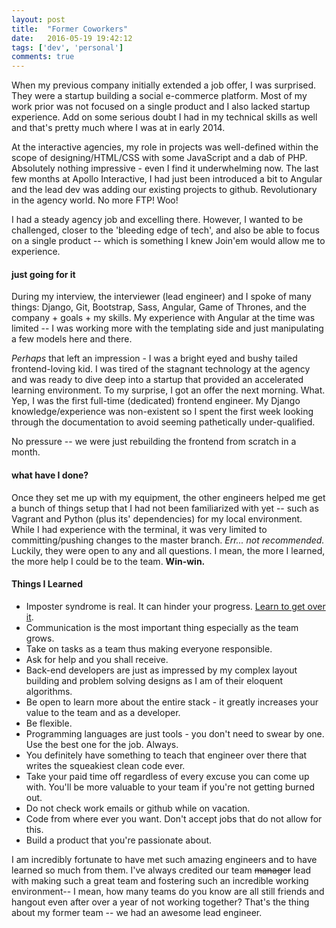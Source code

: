 ```yaml
---
layout: post
title:  "Former Coworkers"
date:   2016-05-19 19:42:12
tags: ['dev', 'personal']
comments: true
---
```


When my previous company initially extended a job offer, I was surprised. They were a startup building a social e-commerce platform. Most of my work prior was not focused on a single product and I also lacked startup experience. Add on some serious doubt I had in my technical skills as well and that's pretty much where I was at in early 2014.

At the interactive agencies, my role in projects was well-defined within the scope of designing/HTML/CSS with some JavaScript and a dab of PHP. Absolutely nothing impressive - even I find it underwhelming now. The last few months at Apollo Interactive, I had just been introduced a bit to Angular and the lead dev was adding our existing projects to github. Revolutionary in the agency world. No more FTP! Woo!

I had a steady agency job and excelling there. However, I wanted to be challenged, closer to the 'bleeding edge of tech', and also be able to focus on a single product -- which is something I knew Join'em would allow me to experience.

<h4>just going for it</h4>
During my interview, the interviewer (lead engineer) and I spoke of many things: Django, Git, Bootstrap, Sass, Angular, Game of Thrones, and the company + goals + my skills. My experience with Angular at the time was limited -- I was working more with the templating side and just manipulating a few models here and there.

<i>Perhaps</i> that left an impression - I was a bright eyed and bushy tailed frontend-loving kid. I was tired of the stagnant technology at the agency and was ready to dive deep into a startup that provided an accelerated learning environment.  To my surprise, I got an offer the next morning. What. Yep, I was the first full-time (dedicated) frontend engineer. My Django knowledge/experience was non-existent so I spent the first week looking through the documentation to avoid seeming pathetically under-qualified.

No pressure -- we were just rebuilding the frontend from scratch in a month.

<h4>what have I done?</h4>
Once they set me up with my equipment, the other engineers helped me get a bunch of things setup that I had not been familiarized with yet -- such as Vagrant and Python (plus its' dependencies) for my local environment. While I had experience with the terminal, it was very limited to committing/pushing changes to the master branch. <i>Err... not recommended. </i> Luckily, they were open to any and all questions. I mean, the more I learned, the more help I could be to the team. <strong>Win-win.</strong>

<h4>Things I Learned</h4>
<ul>
<li>Imposter syndrome is real. It can hinder your progress. <a href="https://ovenbits.com/journal/im-not-good-enough" target="_blank">Learn to get over it</a>.</li>
<li>Communication is the most important thing especially as the team grows.</li>
<li>Take on tasks as a team thus making everyone responsible.</li>
<li>Ask for help and you shall receive.</li>
<li>Back-end developers are just as impressed by my complex layout building and problem solving designs as I am of their  eloquent algorithms. </li>
<li>Be open to learn more about the entire stack - it greatly increases your value to the team and as a developer.</li>
<li>Be flexible.</li>
<li>Programming languages are just tools - you don't need to swear by one. Use the best one for the job. Always.</li>
<li>You definitely have something to teach that engineer over there that writes the squeakiest clean code ever.</li>
<li>Take your paid time off regardless of every excuse you can come up with. You'll be more valuable to your team if you're not getting burned out.</li>
<li>Do not check work emails or github while on vacation.</li>
<li>Code from where ever you want. Don't accept jobs that do not allow for this.</li>
<li>Build a product that you're passionate about.</li>
</ul>

<p>I am incredibly fortunate to have met such amazing engineers and to have learned so much from them. I've always credited our team <strike>manager</strike> lead with making such a great team and fostering such an incredible working environment-- I mean, how many teams do you know are all still friends and hangout even after over a year of not working together? That's the thing about my former team -- we had an awesome lead engineer.</p>
